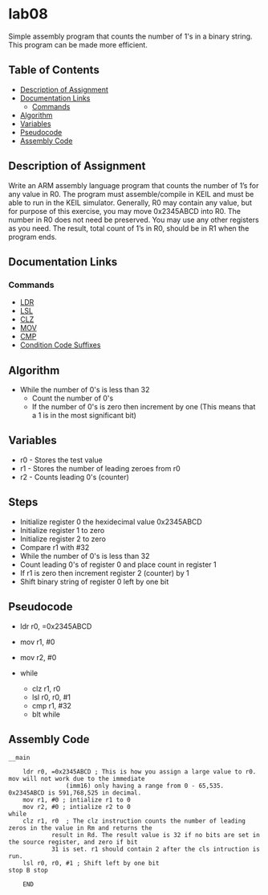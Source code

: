 # lab08
Simple assembly program that counts the number of 1's in a binary string. This program can be made more efficient.

## Table of Contents
* [Description of Assignment](#description_of_assignment)
* [Documentation Links](documentation_links)
	* [Commands](commands)
* [Algorithm](algorithm)
* [Variables](variables)
* [Pseudocode](pseudocode)
* [Assembly Code](#assembly_code)

## Description of Assignment
Write an ARM assembly language program that counts the number of 1’s for any value in R0. The program must assemble/compile in KEIL and must be able to run in the KEIL simulator. Generally, R0 may contain any value, but for purpose of this exercise, you may move 0x2345ABCD into R0. The number in R0 does not need be preserved. You may use any other registers as you need. The result, total count of 1’s in R0, should be in R1 when the program ends.

## Documentation Links
### Commands
* [LDR](http://www.keil.com/support/man/docs/armasm/armasm_dom1361289873425.htm)
* [LSL](http://www.keil.com/support/man/docs/armasm/armasm_dom1361289876185.htm)
* [CLZ](http://www.keil.com/support/man/docs/armasm/armasm_dom1361289868426.htm)
* [MOV](http://www.keil.com/support/man/docs/armasm/armasm_dom1361289878994.htm)
* [CMP](http://www.keil.com/support/man/docs/armasm/armasm_dom1361289868786.htm)
* [Condition Code Suffixes](http://www.keil.com/support/man/docs/armasm/armasm_dom1361289860997.htm)

## Algorithm
* While the number of 0's is less than 32
	* Count the number of 0's
	* If the number of 0's is zero then increment by one (This means that a 1 is in the most significant bit)

## Variables
* r0 - Stores the test value
* r1 - Stores the number of leading zeroes from r0
* r2 - Counts leading 0's (counter)

## Steps
* Initialize register 0 the hexidecimal value 0x2345ABCD
* Initialize register 1 to zero
* Initialize register 2 to zero
* Compare r1 with #32
* While the number of 0's is less than 32
* Count leading 0's of register 0 and place count in register 1
* If r1 is zero then increment register 2 (counter) by 1
* Shift binary string of register 0 left by one bit

## Pseudocode
* ldr r0, =0x2345ABCD
* mov r1, #0
* mov r2, #0

* while
	* clz r1, r0
	* lsl r0, r0, #1
	* cmp r1, #32
	* blt while




## Assembly Code
```
__main

	ldr r0, =0x2345ABCD	; This is how you assign a large value to r0. mov will not work due to the immediate
				(imm16) only having a range from 0 - 65,535. 0x2345ABCD is 591,768,525 in decimal.
	mov r1, #0 ; intialize r1 to 0
	mov r2, #0 ; intialize r2 to 0
while
	clz r1, r0	; The clz instruction counts the number of leading zeros in the value in Rm and returns the
			result in Rd. The result value is 32 if no bits are set in the source register, and zero if bit
			31 is set. r1 should contain 2 after the cls intruction is run.
	lsl r0, r0, #1 ; Shift left by one bit
stop B stop
	
	END
```